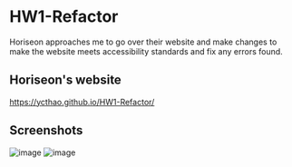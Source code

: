 # HW1-Refactor #

Horiseon approaches me to go over their website and make changes to make the website meets accessibility standards and fix any errors found.

## Horiseon's website ##
https://ycthao.github.io/HW1-Refactor/


## Screenshots ##
![image](https://user-images.githubusercontent.com/71569747/95002251-63f2f700-0597-11eb-8a3c-d0a9826f2821.png)
![image](https://user-images.githubusercontent.com/71569747/95002477-1deb6280-059a-11eb-88e4-8a73636916b6.png)
